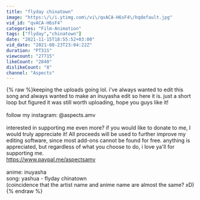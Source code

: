 ```yaml
---
title: "flyday chinatown"
image: "https:\/\/i.ytimg.com\/vi\/qvACA-H6sF4\/hqdefault.jpg"
vid_id: "qvACA-H6sF4"
categories: "Film-Animation"
tags: ["flyday","chinatown"]
date: "2021-11-15T18:55:52+03:00"
vid_date: "2021-08-23T23:04:22Z"
duration: "PT31S"
viewcount: "27715"
likeCount: "2840"
dislikeCount: "8"
channel: "Aspects"
---
```

{% raw %}keeping the uploads going lol. i've always wanted to edit this song and always wanted to make an inuyasha edit so here it is. just a short loop but figured it was still worth uploading, hope you guys like it!<br /><br />follow my instagram: @aspects.amv<br /><br />interested in supporting me even more? if you would like to donate to me, I would truly appreciate it! All proceeds will be used to further improve my editing software, since most add-ons cannot be found for free. anything is appreciated, but regardless of what you choose to do, i love ya'll for supporting me.<br /><a rel="nofollow" target="blank" href="https://www.paypal.me/aspectsamv​​​">https://www.paypal.me/aspectsamv​​​</a><br /><br />anime: inuyasha<br />song: yashua - flyday chinatown<br />(coincidence that the artist name and anime name are almost the same? xD){% endraw %}

